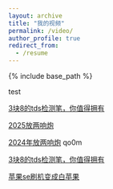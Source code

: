 ```yaml
---
layout: archive
title: "我的视频"
permalink: /video/
author_profile: true
redirect_from:
  - /resume
---
```


{% include base_path %}

test


[3块8的tds检测笔，你值得拥有]( https://www.bilibili.com/video/BV1mgXnY3EKo/?share_source=copy_web&vd_source=cf260953b97c02143123b908198509c6)




[2025放两响炮](https://1drv.ms/v/c/88a119a7a8364dbf/EdWF82iUsjJOqUXqgK0-8LkBr1QXC18kNlXK6MLGx2iKLg)


[2024年放两响炮](https://caiyun.139.com/m/i?2mKnF3hUXHvmp)
qo0m

[3块8的tds检测笔，你值得拥有](https://www.alipan.com/s/1P2PQZxCfHV)

[苹果se刷机变成白苹果](https://www.alipan.com/s/PvFUVbdejgy)
